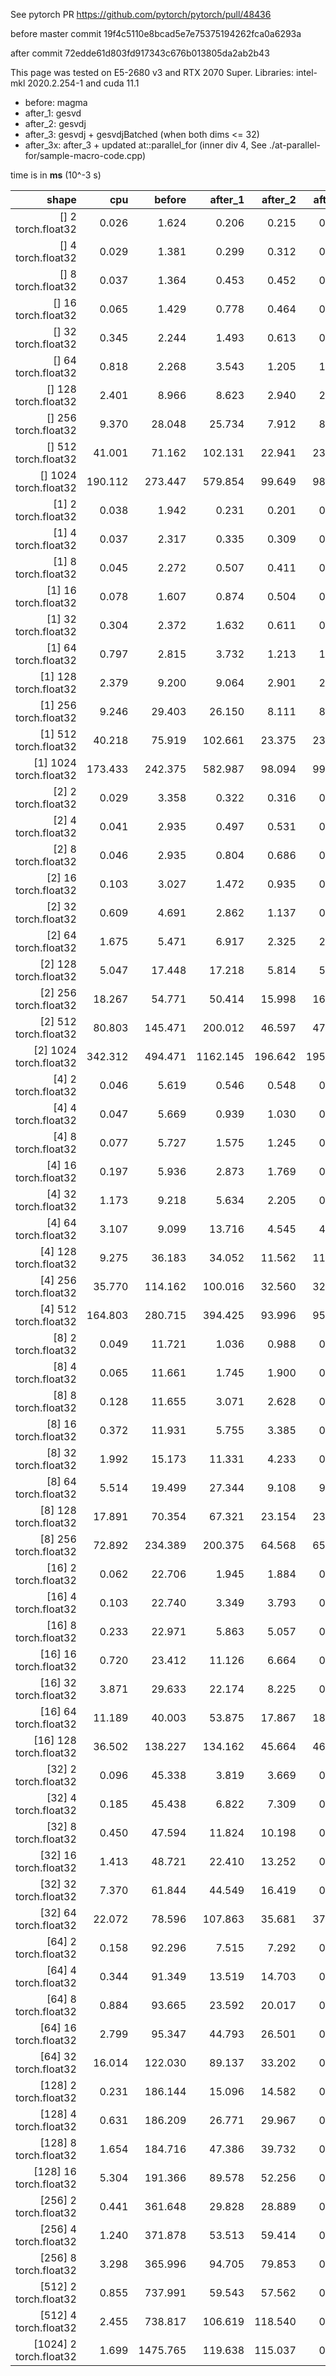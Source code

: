 See pytorch PR https://github.com/pytorch/pytorch/pull/48436

before master commit 19f4c5110e8bcad5e7e75375194262fca0a6293a

after commit 72edde61d803fd917343c676b013805da2ab2b43

This page was tested on E5-2680 v3 and RTX 2070 Super. Libraries: intel-mkl 2020.2.254-1 and cuda 11.1

- before: magma
- after_1: gesvd
- after_2: gesvdj
- after_3: gesvdj + gesvdjBatched (when both dims <= 32)
- after_3x: after_3 + updated at::parallel_for (inner div 4, See ./at-parallel-for/sample-macro-code.cpp)

time is in **ms** (10^-3 s)

|shape|cpu|before|after_1|after_2|after_3|after_3x|
|---:|---:|---:|---:|---:|---:|---:|
| [] 2 torch.float32 |  0.026 |  1.624 |  0.206 |  0.215 |  0.255 |  0.254 |
| [] 4 torch.float32 |  0.029 |  1.381 |  0.299 |  0.312 |  0.359 |  0.358 |
| [] 8 torch.float32 |  0.037 |  1.364 |  0.453 |  0.452 |  0.502 |  0.500 |
| [] 16 torch.float32 |  0.065 |  1.429 |  0.778 |  0.464 |  0.614 |  0.547 |
| [] 32 torch.float32 |  0.345 |  2.244 |  1.493 |  0.613 |  0.661 |  0.655 |
| [] 64 torch.float32 |  0.818 |  2.268 |  3.543 |  1.205 |  1.262 |  1.314 |
| [] 128 torch.float32 |  2.401 |  8.966 |  8.623 |  2.940 |  2.959 |  3.087 |
| [] 256 torch.float32 |  9.370 |  28.048 |  25.734 |  7.912 |  8.040 |  7.969 |
| [] 512 torch.float32 |  41.001 |  71.162 |  102.131 |  22.941 |  23.547 |  23.398 |
| [] 1024 torch.float32 |  190.112 |  273.447 |  579.854 |  99.649 |  98.451 |  99.426 |
| [1] 2 torch.float32 |  0.038 |  1.942 |  0.231 |  0.201 |  0.204 |  0.206 |
| [1] 4 torch.float32 |  0.037 |  2.317 |  0.335 |  0.309 |  0.341 |  0.310 |
| [1] 8 torch.float32 |  0.045 |  2.272 |  0.507 |  0.411 |  0.422 |  0.367 |
| [1] 16 torch.float32 |  0.078 |  1.607 |  0.874 |  0.504 |  0.524 |  0.459 |
| [1] 32 torch.float32 |  0.304 |  2.372 |  1.632 |  0.611 |  0.573 |  0.626 |
| [1] 64 torch.float32 |  0.797 |  2.815 |  3.732 |  1.213 |  1.202 |  1.185 |
| [1] 128 torch.float32 |  2.379 |  9.200 |  9.064 |  2.901 |  2.915 |  2.923 |
| [1] 256 torch.float32 |  9.246 |  29.403 |  26.150 |  8.111 |  8.239 |  8.054 |
| [1] 512 torch.float32 |  40.218 |  75.919 |  102.661 |  23.375 |  23.989 |  23.809 |
| [1] 1024 torch.float32 |  173.433 |  242.375 |  582.987 |  98.094 |  99.713 |  100.132 |
| [2] 2 torch.float32 |  0.029 |  3.358 |  0.322 |  0.316 |  0.098 |  0.097 |
| [2] 4 torch.float32 |  0.041 |  2.935 |  0.497 |  0.531 |  0.156 |  0.139 |
| [2] 8 torch.float32 |  0.046 |  2.935 |  0.804 |  0.686 |  0.196 |  0.196 |
| [2] 16 torch.float32 |  0.103 |  3.027 |  1.472 |  0.935 |  0.270 |  0.271 |
| [2] 32 torch.float32 |  0.609 |  4.691 |  2.862 |  1.137 |  0.353 |  0.345 |
| [2] 64 torch.float32 |  1.675 |  5.471 |  6.917 |  2.325 |  2.355 |  2.282 |
| [2] 128 torch.float32 |  5.047 |  17.448 |  17.218 |  5.814 |  5.831 |  5.020 |
| [2] 256 torch.float32 |  18.267 |  54.771 |  50.414 |  15.998 |  16.267 |  12.779 |
| [2] 512 torch.float32 |  80.803 |  145.471 |  200.012 |  46.597 |  47.683 |  39.000 |
| [2] 1024 torch.float32 |  342.312 |  494.471 |  1162.145 |  196.642 |  195.095 |  180.718 |
| [4] 2 torch.float32 |  0.046 |  5.619 |  0.546 |  0.548 |  0.119 |  0.133 |
| [4] 4 torch.float32 |  0.047 |  5.669 |  0.939 |  1.030 |  0.178 |  0.163 |
| [4] 8 torch.float32 |  0.077 |  5.727 |  1.575 |  1.245 |  0.217 |  0.217 |
| [4] 16 torch.float32 |  0.197 |  5.936 |  2.873 |  1.769 |  0.308 |  0.291 |
| [4] 32 torch.float32 |  1.173 |  9.218 |  5.634 |  2.205 |  0.372 |  0.373 |
| [4] 64 torch.float32 |  3.107 |  9.099 |  13.716 |  4.545 |  4.822 |  4.433 |
| [4] 128 torch.float32 |  9.275 |  36.183 |  34.052 |  11.562 |  11.599 |  9.724 |
| [4] 256 torch.float32 |  35.770 |  114.162 |  100.016 |  32.560 |  32.481 |  24.481 |
| [4] 512 torch.float32 |  164.803 |  280.715 |  394.425 |  93.996 |  95.387 |  74.512 |
| [8] 2 torch.float32 |  0.049 |  11.721 |  1.036 |  0.988 |  0.102 |  0.128 |
| [8] 4 torch.float32 |  0.065 |  11.661 |  1.745 |  1.900 |  0.143 |  0.177 |
| [8] 8 torch.float32 |  0.128 |  11.655 |  3.071 |  2.628 |  0.229 |  0.217 |
| [8] 16 torch.float32 |  0.372 |  11.931 |  5.755 |  3.385 |  0.276 |  0.291 |
| [8] 32 torch.float32 |  1.992 |  15.173 |  11.331 |  4.233 |  0.356 |  0.368 |
| [8] 64 torch.float32 |  5.514 |  19.499 |  27.344 |  9.108 |  9.322 |  12.480 |
| [8] 128 torch.float32 |  17.891 |  70.354 |  67.321 |  23.154 |  23.425 |  23.160 |
| [8] 256 torch.float32 |  72.892 |  234.389 |  200.375 |  64.568 |  65.086 |  49.235 |
| [16] 2 torch.float32 |  0.062 |  22.706 |  1.945 |  1.884 |  0.101 |  0.133 |
| [16] 4 torch.float32 |  0.103 |  22.740 |  3.349 |  3.793 |  0.160 |  0.170 |
| [16] 8 torch.float32 |  0.233 |  22.971 |  5.863 |  5.057 |  0.201 |  0.211 |
| [16] 16 torch.float32 |  0.720 |  23.412 |  11.126 |  6.664 |  0.281 |  0.292 |
| [16] 32 torch.float32 |  3.871 |  29.633 |  22.174 |  8.225 |  0.355 |  0.366 |
| [16] 64 torch.float32 |  11.189 |  40.003 |  53.875 |  17.867 |  18.709 |  21.845 |
| [16] 128 torch.float32 |  36.502 |  138.227 |  134.162 |  45.664 |  46.196 |  46.719 |
| [32] 2 torch.float32 |  0.096 |  45.338 |  3.819 |  3.669 |  0.118 |  0.159 |
| [32] 4 torch.float32 |  0.185 |  45.438 |  6.822 |  7.309 |  0.160 |  0.181 |
| [32] 8 torch.float32 |  0.450 |  47.594 |  11.824 |  10.198 |  0.201 |  0.218 |
| [32] 16 torch.float32 |  1.413 |  48.721 |  22.410 |  13.252 |  0.283 |  0.295 |
| [32] 32 torch.float32 |  7.370 |  61.844 |  44.549 |  16.419 |  0.364 |  0.355 |
| [32] 64 torch.float32 |  22.072 |  78.596 |  107.863 |  35.681 |  37.525 |  36.802 |
| [64] 2 torch.float32 |  0.158 |  92.296 |  7.515 |  7.292 |  0.127 |  0.128 |
| [64] 4 torch.float32 |  0.344 |  91.349 |  13.519 |  14.703 |  0.201 |  0.218 |
| [64] 8 torch.float32 |  0.884 |  93.665 |  23.592 |  20.017 |  0.250 |  0.267 |
| [64] 16 torch.float32 |  2.799 |  95.347 |  44.793 |  26.501 |  0.325 |  0.341 |
| [64] 32 torch.float32 |  16.014 |  122.030 |  89.137 |  33.202 |  0.536 |  0.531 |
| [128] 2 torch.float32 |  0.231 |  186.144 |  15.096 |  14.582 |  0.151 |  0.151 |
| [128] 4 torch.float32 |  0.631 |  186.209 |  26.771 |  29.967 |  0.286 |  0.300 |
| [128] 8 torch.float32 |  1.654 |  184.716 |  47.386 |  39.732 |  0.390 |  0.405 |
| [128] 16 torch.float32 |  5.304 |  191.366 |  89.578 |  52.256 |  0.542 |  0.568 |
| [256] 2 torch.float32 |  0.441 |  361.648 |  29.828 |  28.889 |  0.195 |  0.190 |
| [256] 4 torch.float32 |  1.240 |  371.878 |  53.513 |  59.414 |  0.423 |  0.433 |
| [256] 8 torch.float32 |  3.298 |  365.996 |  94.705 |  79.853 |  0.632 |  0.635 |
| [512] 2 torch.float32 |  0.855 |  737.991 |  59.543 |  57.562 |  0.301 |  0.299 |
| [512] 4 torch.float32 |  2.455 |  738.817 |  106.619 |  118.540 |  0.730 |  0.727 |
| [1024] 2 torch.float32 |  1.699 |  1475.765 |  119.638 |  115.037 |  0.491 |  0.481 |
